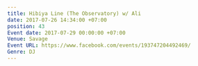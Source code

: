 ```yaml
---
title: Hibiya Line (The Observatory) w/ Ali
date: 2017-07-26 14:34:00 +07:00
position: 43
Event date: 2017-07-29 00:00:00 +07:00
Venue: Savage
Event URL: https://www.facebook.com/events/193747204492469/
Genre: DJ
---
```


